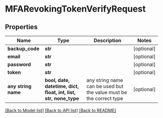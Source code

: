 # MFARevokingTokenVerifyRequest


## Properties
Name | Type | Description | Notes
------------ | ------------- | ------------- | -------------
**backup_code** | **str** |  | [optional] 
**email** | **str** |  | [optional] 
**password** | **str** |  | [optional] 
**token** | **str** |  | [optional] 
**any string name** | **bool, date, datetime, dict, float, int, list, str, none_type** | any string name can be used but the value must be the correct type | [optional]

[[Back to Model list]](../README.md#documentation-for-models) [[Back to API list]](../README.md#documentation-for-api-endpoints) [[Back to README]](../README.md)


